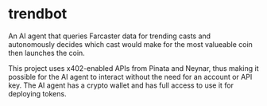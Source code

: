 # trendbot

An AI agent that queries Farcaster data for trending casts and autonomously decides which cast would make for the most valueable coin then launches the coin. 

This project uses x402-enabled APIs from Pinata and Neynar, thus making it possible for the AI agent to interact without the need for an account or API key. The AI agent has a crypto wallet and has full access to use it for deploying tokens. 